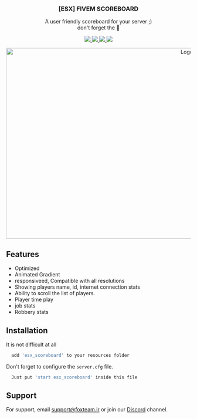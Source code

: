 <h3 align="center">[ESX] FIVEM SCOREBOARD</h3>

  <p align="center">
    A user friendly scoreboard for your server ;)
    <br />
  don't forget the 🌟
   <!-- <a href="https://github.com/othneildrew/Best-README-Template"><strong>Explore the docs »</strong></a>
    <br />
    <br />
    <a href="https://github.com/othneildrew/Best-README-Template">View Demo</a>
    ·
    <a href="https://github.com/othneildrew/Best-README-Template/issues">Report Bug</a>
    ·
    <a href="https://github.com/othneildrew/Best-README-Template/issues">Request Feature</a> -->
  </p>
<p align="center">
  
  <a href="#">
    <img src="https://img.shields.io/badge/Language-Lua 5.4.3-00007C.svg?longCache=true&logo=Lua&logoColor=fafafa&style=for-the-badge">
  </a>
  <a href="#">
  <img src="https://img.shields.io/github/watchers/CF-TM/esx_scoreboard?label=PAGE%20VIEW&logo=github&style=for-the-badge" />
  </a>
  <a href="https://discord.gg/QhxE9pwwuM" target="_blank">
    <img src="https://img.shields.io/badge/DISCORD-grey?style=for-the-badge&logo=discord&logoColor=white&labelColor=5662F6">
  </a>
    <a href="https://instagram.com/crazyfox.exe" target="_blank">
    <img src="https://img.shields.io/badge/instagram-grey?style=for-the-badge&logo=instagram&logoColor=white&labelColor=F15680">
  </a>
</p>
<p align="center">
  <a href="https://github.com/CF-TM/esx_scoreboard" target="_blank">
    <img src="https://cdn.discordapp.com/attachments/690293292964773969/759700939661246484/crazyfox-min.png" alt="Logo" width="970" height="520">
  </a>
  </p>

## Features

- Optimized
- Animated Gradient
- responsiveed, Compatible with all resolutions
- Showing players name, id, internet connection stats
- Ability to scroll the list of players.
- Player time play
- job stats
- Robbery stats

## Installation

It is not difficult at all

```bash
  add 'esx_scoreboard' to your resources folder
```
Don't forget to configure the `server.cfg` file.
```bash
  Just put 'start esx_scoreboard' inside this file
```

## Support

For support, email support@foxteam.ir or join our [Discord](https://discord.gg/QhxE9pwwuM) channel.
      
  


  
